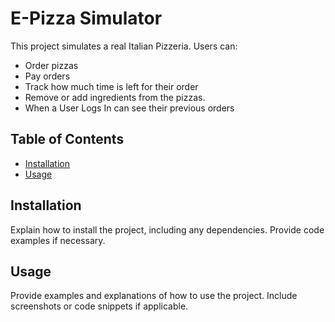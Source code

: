 # E-Pizza Simulator

This project simulates a real Italian Pizzeria. 
Users can: 
- Order pizzas
- Pay orders
- Track how much time is left for their order
- Remove or add ingredients from the pizzas.
- When a User Logs In can see their previous orders

## Table of Contents

- [Installation](#installation)
- [Usage](#usage)

## Installation

Explain how to install the project, including any dependencies. Provide code examples if necessary.

## Usage

Provide examples and explanations of how to use the project. Include screenshots or code snippets if applicable.